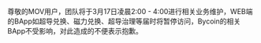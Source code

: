 尊敬的MOV用户，团队将于3月17日凌晨2:00 - 4:00进行相关业务维护，WEB端的BApp如超导兑换、磁力兑换、超导治理等届时将暂停访问，Bycoin的相关BApp不受影响，对此造成的不便表示抱歉。

